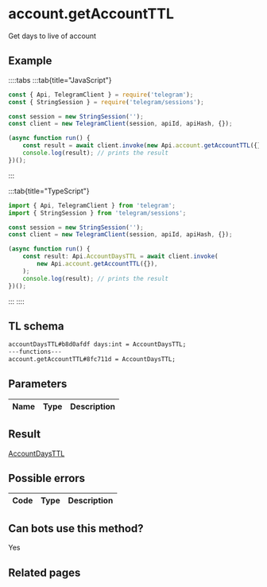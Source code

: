 # account.getAccountTTL

Get days to live of account

## Example

::::tabs
:::tab{title="JavaScript"}

```js
const { Api, TelegramClient } = require('telegram');
const { StringSession } = require('telegram/sessions');

const session = new StringSession('');
const client = new TelegramClient(session, apiId, apiHash, {});

(async function run() {
    const result = await client.invoke(new Api.account.getAccountTTL({}));
    console.log(result); // prints the result
})();
```

:::

:::tab{title="TypeScript"}

```ts
import { Api, TelegramClient } from 'telegram';
import { StringSession } from 'telegram/sessions';

const session = new StringSession('');
const client = new TelegramClient(session, apiId, apiHash, {});

(async function run() {
    const result: Api.AccountDaysTTL = await client.invoke(
        new Api.account.getAccountTTL({}),
    );
    console.log(result); // prints the result
})();
```

:::
::::

## TL schema

```txt
accountDaysTTL#b8d0afdf days:int = AccountDaysTTL;
---functions---
account.getAccountTTL#8fc711d = AccountDaysTTL;
```

## Parameters

| Name | Type | Description |
| :--: | ---- | ----------- |

## Result

[AccountDaysTTL](https://core.telegram.org/type/AccountDaysTTL)

## Possible errors

| Code | Type | Description |
| :--: | ---- | ----------- |

## Can bots use this method?

Yes

## Related pages
